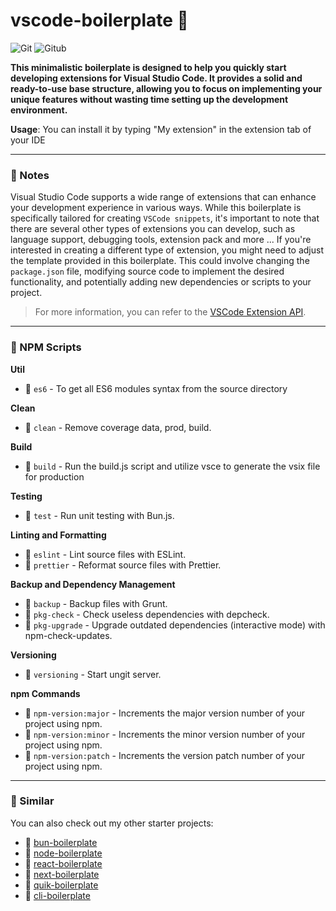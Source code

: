 # vscode-boilerplate 🚀

![Git](https://img.shields.io/badge/-Git-777?style=flat&logo=git&logoColor=F05032&labelColor=ffffff) ![Gitub](https://img.shields.io/badge/-Gitub-777?style=flat&logo=github&logoColor=777&labelColor=ffffff)

**This minimalistic boilerplate is designed to help you quickly start developing extensions for Visual Studio Code. It provides a solid and ready-to-use base structure, allowing you to focus on implementing your unique features without wasting time setting up the development environment.**

**Usage**: You can install it by typing "My extension" in the extension tab of your IDE

---

### 📌 Notes

Visual Studio Code supports a wide range of extensions that can enhance your development experience in various ways. While this boilerplate is specifically tailored for creating `VSCode snippets`, it's important to note that there are several other types of extensions you can develop, such as language support, debugging tools, extension pack and more ... If you're interested in creating a different type of extension, you might need to adjust the template provided in this boilerplate. This could involve changing the `package.json` file, modifying source code to implement the desired functionality, and potentially adding new dependencies or scripts to your project.

> For more information, you can refer to the [VSCode Extension API](https://code.visualstudio.com/api/get-started/your-first-extension).

---

### 📌 NPM Scripts

**Util**

- 📜 `es6` - To get all ES6 modules syntax from the source directory

**Clean**

- 📜 `clean` - Remove coverage data, prod, build.

**Build**

- 📜 `build` - Run the build.js script and utilize vsce to generate the vsix file for production

**Testing**

- 📜 `test` - Run unit testing with Bun.js.

**Linting and Formatting**

- 📜 `eslint` - Lint source files with ESLint.
- 📜 `prettier` - Reformat source files with Prettier.

**Backup and Dependency Management**

- 📜 `backup` - Backup files with Grunt.
- 📜 `pkg-check` - Check useless dependencies with depcheck.
- 📜 `pkg-upgrade` - Upgrade outdated dependencies (interactive mode) with npm-check-updates.

**Versioning**

- 📜 `versioning` - Start ungit server.

**npm Commands**

- 📜 `npm-version:major` - Increments the major version number of your project using npm.
- 📜 `npm-version:minor` - Increments the minor version number of your project using npm.
- 📜 `npm-version:patch` - Increments the version patch number of your project using npm.

---

### 📌 Similar

You can also check out my other starter projects:

- 🚀 [bun-boilerplate](https://github.com/RajaRakoto/bun-boilerplate)
- 🚀 [node-boilerplate](https://github.com/RajaRakoto/node-boilerplate)
- 🚀 [react-boilerplate](https://github.com/RajaRakoto/react-boilerplate)
- 🚀 [next-boilerplate](https://github.com/RajaRakoto/next-boilerplate)
- 🚀 [quik-boilerplate](https://github.com/RajaRakoto/quik-boilerplate)
- 🚀 [cli-boilerplate](https://github.com/RajaRakoto/cli-boilerplate)
